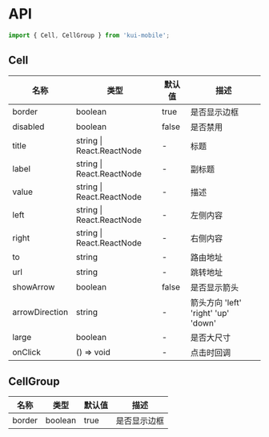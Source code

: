 # API

```jsx
import { Cell, CellGroup } from 'kui-mobile';
```

## Cell

| 名称           | 类型                      | 默认值 | 描述                                |
| -------------- | ------------------------- | ------ | ----------------------------------- |
| border         | boolean                   | true   | 是否显示边框                        |
| disabled       | boolean                   | false  | 是否禁用                            |
| title          | string \| React.ReactNode | -      | 标题                                |
| label          | string \| React.ReactNode | -      | 副标题                              |
| value          | string \| React.ReactNode | -      | 描述                                |
| left           | string \| React.ReactNode | -      | 左侧内容                            |
| right          | string \| React.ReactNode | -      | 右侧内容                            |
| to             | string                    | -      | 路由地址                            |
| url            | string                    | -      | 跳转地址                            |
| showArrow      | boolean                   | false  | 是否显示箭头                        |
| arrowDirection | string                    | -      | 箭头方向 'left' 'right' 'up' 'down' |
| large          | boolean                   | -      | 是否大尺寸                          |
| onClick        | () => void                | -      | 点击时回调                          |

## CellGroup

| 名称   | 类型    | 默认值 | 描述         |
| ------ | ------- | ------ | ------------ |
| border | boolean | true   | 是否显示边框 |
